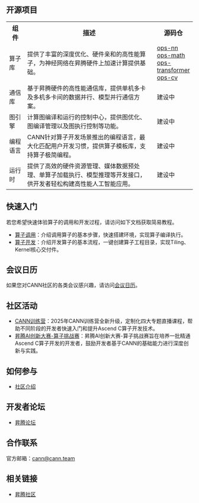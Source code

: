 
## 开源项目

<table style="width:100%">
  <tr>
    <th style="width:10%"><span style="font-size:17px;">组件</span></th>
    <th style="width:75%"><span style="font-size:17px;">描述</span></th>
	  <th style="width:15%"><span style="font-size:17px;">源码仓</span></th>
  </tr>
    <tr>
    <td><span style="font-size:16px;">算子库</span></td>
    <td><span style="font-size:16px;">提供了丰富的深度优化、硬件亲和的高性能算子，为神经网络在昇腾硬件上加速计算提供基础。</span></td>
	<td>
      <a href="https://gitcode.com/cann/ops-nn"><span style="font-size:16px;">ops-nn</span></a><br>
      <a href="https://gitcode.com/cann/ops-math"><span style="font-size:16px;">ops-math</span></a><br>
      <a href="https://gitcode.com/cann/ops-transformer"><span style="font-size:16px;">ops-transformer</span></a><br>
       <a href="https://gitcode.com/cann/ops-cv"><span style="font-size:16px;">ops-cv</span></a></td>
  </tr>
  <tr>
    <td><span style="font-size:16px;">通信库</span></td>
    <td><span style="font-size:16px;">基于昇腾硬件的高性能通信库，提供单机多卡及多机多卡间的数据并行、模型并行通信方案。</span></td>
	<td><span style="font-size:16px;">建设中</span></td>
  </tr>
  <tr>
    <td><span style="font-size:16px;">图引擎</span></td>
    <td><span style="font-size:16px;">计算图编译和运行的控制中心，提供图优化、图编译管理以及图执行控制等功能。</span></td>
	<td><span style="font-size:16px;">建设中</span></td>
  </tr>
  <tr>
    <td><span style="font-size:16px;">编程语言</span></td>
    <td><span style="font-size:16px;">CANN针对算子开发场景推出的编程语言，最大化匹配用户开发习惯，提供算子模板库，支持算子极简编程。</span></td>
	<td><span style="font-size:16px;">建设中</span><span style="font-size:16px;"></span></td>
  </tr>
   <tr>
    <td><span style="font-size:16px;">运行时</span></td>
    <td><span style="font-size:16px;">提供了高效的硬件资源管理、媒体数据预处理、单算子加载执行、模型推理等开发接口，供开发者轻松构建高性能人工智能应用。</span></td>
	<td><span style="font-size:16px;">建设中</span></td>
  </tr>
</table>

## 快速入门

若您希望快速体验算子的调用和开发过程，请访问如下文档获取简易教程。

- [算子调用](https://gitcode.com/cann/ops-math/blob/master/docs/context/quick_op_invocation.md)：介绍调用算子的基本步骤，快速搭建环境，实现算子编译执行。
- [算子开发](https://gitcode.com/cann/ops-math/blob/master/docs/context/quick_op_develop.md)：介绍开发算子的基本流程，一键创建算子工程目录，实现Tiling、Kernel核心交付件。

## 会议日历

如果您对CANN社区的各类会议感兴趣，请访问[会议日历](https://meeting.osinfra.cn/cann/)。

## 社区活动
- [CANN训练营](https://www.hiascend.com/developer/activities/cann20251)：2025年CANN训练营全新升级，定制化四大专题直播课程，帮助不同阶段的开发者快速入门和提升Ascend C算子开发技术。
- [昇腾AI创新大赛-算子挑战赛](https://www.hiascend.com/developer/ops)：昇腾AI创新大赛-算子挑战赛旨在培养一批精通Ascend C算子开发的开发者，鼓励开发者基于CANN的基础能力进行深度创新与实践。

## 如何参与
- [社区介绍](https://gitcode.com/cann/community)

## 开发者论坛
- [昇腾论坛](https://www.hiascend.com/forum/forum-0106101385921175004-1.html)


## 合作联系

官方邮箱：cann@cann.team

## 相关链接
- [昇腾社区](https://www.hiascend.com/cann)
    